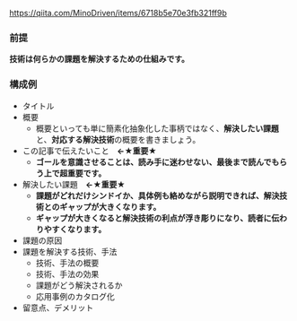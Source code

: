 https://qiita.com/MinoDriven/items/6718b5e70e3fb321ff9b

### 前提

**技術は何らかの課題を解決するための仕組みです。**

### 構成例


-   タイトル
-   概要
	- 概要といっても単に簡素化抽象化した事柄ではなく、**解決したい課題**と、**対応する解決技術**の概要を書きましょう。
-   この記事で伝えたいこと　**←★重要★**
	- **ゴールを意識させることは、読み手に迷わせない、最後まで読んでもらう上で超重要です。**
-   解決したい課題　**←★重要★**
	- **課題がどれだけシンドイか、具体例も絡めながら説明できれば、解決技術とのギャップが大きくなります。**  
	- **ギャップが大きくなると解決技術の利点が浮き彫りになり、読者に伝わりやすくなります。**
-   課題の原因
-   課題を解決する技術、手法
    -   技術、手法の概要
    -   技術、手法の効果
    -   課題がどう解決されるか
    -   応用事例のカタログ化
-   留意点、デメリット
